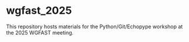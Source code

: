 # wgfast_2025

This repository hosts materials for the Python/Git/Echopype workshop at the 2025 WGFAST meeting.
